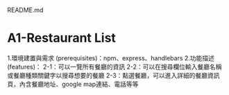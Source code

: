 README.md
# A1-Restaurant List
1.環境建置與需求 (prerequisites)：npm、express、handlebars
2.功能描述 (features)：
	2-1：可以一覽所有餐廳的資訊
	2-2：可以在搜尋欄位輸入餐廳名稱或餐廳種類關鍵字以搜尋想要的餐廳
	2-3：點選餐廳，可以進入詳細的餐廳資訊頁，內含餐廳地址、google map連結、電話等等
